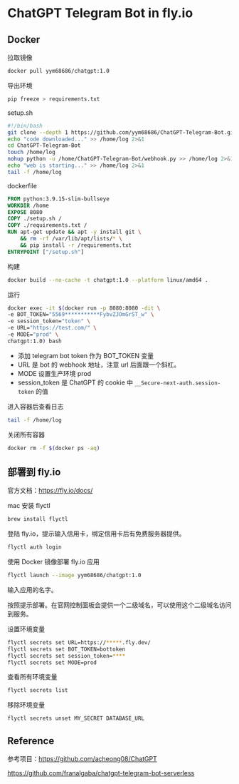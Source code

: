 # ChatGPT Telegram Bot in fly.io

## Docker

拉取镜像

```bash
docker pull yym68686/chatgpt:1.0
```

导出环境

```bash
pip freeze > requirements.txt
```

setup.sh

```bash
#!/bin/bash
git clone --depth 1 https://github.com/yym68686/ChatGPT-Telegram-Bot.git > /dev/null
echo "code downloaded..." >> /home/log 2>&1
cd ChatGPT-Telegram-Bot
touch /home/log
nohup python -u /home/ChatGPT-Telegram-Bot/webhook.py >> /home/log 2>&1 &
echo "web is starting..." >> /home/log 2>&1
tail -f /home/log
```

dockerfile

```dockerfile
FROM python:3.9.15-slim-bullseye
WORKDIR /home
EXPOSE 8080
COPY ./setup.sh /
COPY ./requirements.txt /
RUN apt-get update && apt -y install git \
    && rm -rf /var/lib/apt/lists/* \
    && pip install -r /requirements.txt
ENTRYPOINT ["/setup.sh"]
```

构建

```bash
docker build --no-cache -t chatgpt:1.0 --platform linux/amd64 .
```

运行

```bash
docker exec -it $(docker run -p 8080:8080 -dit \
-e BOT_TOKEN="5569***********FybvZJOmGrST_w" \
-e session_token="token" \
-e URL="https://test.com/" \
-e MODE="prod" \
chatgpt:1.0) bash
```

- 添加 telegram bot token 作为 BOT_TOKEN 变量
- URL 是 bot 的 webhook 地址，注意 url 后面跟一个斜杠。
- MODE 设置生产环境 prod
- session_token 是 ChatGPT 的 cookie 中 `__Secure-next-auth.session-token` 的值

进入容器后查看日志

```bash
tail -f /home/log
```

关闭所有容器

```bash
docker rm -f $(docker ps -aq)
```

## 部署到 fly.io

官方文档：https://fly.io/docs/

mac 安装 flyctl

```bash
brew install flyctl
```

登陆 fly.io，提示输入信用卡，绑定信用卡后有免费服务器提供。

```bash
flyctl auth login
```

使用 Docker 镜像部署 fly.io 应用

```bash
flyctl launch --image yym68686/chatgpt:1.0
```

输入应用的名字。

按照提示部署。在官网控制面板会提供一个二级域名，可以使用这个二级域名访问到服务。

设置环境变量

```bash
flyctl secrets set URL=https://*****.fly.dev/
flyctl secrets set BOT_TOKEN=bottoken
flyctl secrets set session_token=****
flyctl secrets set MODE=prod
```

查看所有环境变量

```bash
flyctl secrets list
```

移除环境变量

```bash
flyctl secrets unset MY_SECRET DATABASE_URL
```

## Reference

参考项目：https://github.com/acheong08/ChatGPT

https://github.com/franalgaba/chatgpt-telegram-bot-serverless
